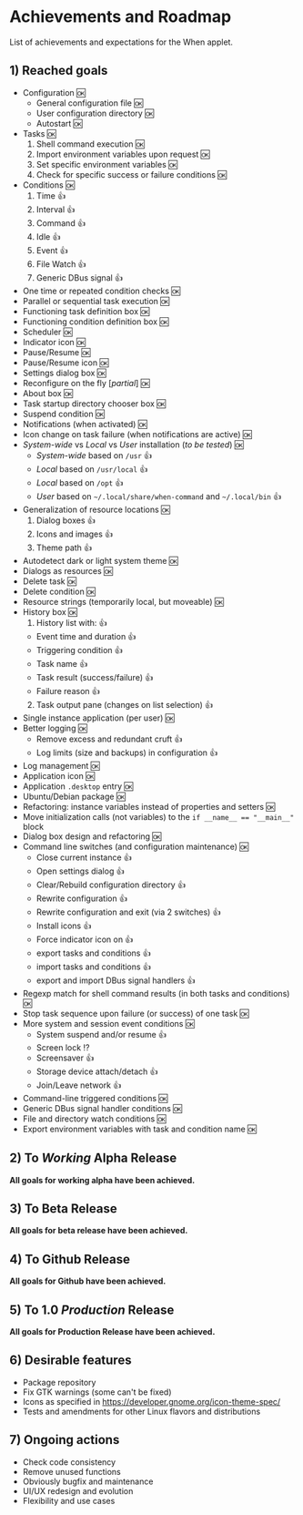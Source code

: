 # Achievements and Roadmap

List of achievements and expectations for the When applet.


## 1) Reached goals

* Configuration :ok:
  - General configuration file :ok:
  - User configuration directory :ok:
  - Autostart :ok:
* Tasks :ok:
  1. Shell command execution :ok:
  2. Import environment variables upon request :ok:
  3. Set specific environment variables :ok:
  4. Check for specific success or failure conditions :ok:
* Conditions :ok:
  1. Time :+1:
  2. Interval :+1:
  3. Command :+1:
  4. Idle :+1:
  5. Event :+1:
  6. File Watch :+1:
  7. Generic DBus signal :+1:
* One time or repeated condition checks :ok:
* Parallel or sequential task execution :ok:
* Functioning task definition box :ok:
* Functioning condition definition box :ok:
* Scheduler :ok:
* Indicator icon :ok:
* Pause/Resume :ok:
* Pause/Resume icon :ok:
* Settings dialog box :ok:
* Reconfigure on the fly [*partial*] :ok:
* About box :ok:
* Task startup directory chooser box :ok:
* Suspend condition :ok:
* Notifications (when activated) :ok:
* Icon change on task failure (when notifications are active) :ok:
* *System-wide* vs *Local* vs *User* installation (*to be tested*) :ok:
  - *System-wide* based on `/usr` :+1:
  - *Local* based on `/usr/local` :+1:
  - *Local* based on `/opt` :+1:
  - *User* based on `~/.local/share/when-command` and `~/.local/bin` :+1:
* Generalization of resource locations :ok:
  1. Dialog boxes :+1:
  2. Icons and images :+1:
  3. Theme path :+1:
* Autodetect dark or light system theme :ok:
* Dialogs as resources :ok:
* Delete task :ok:
* Delete condition :ok:
* Resource strings (temporarily local, but moveable) :ok:
* History box :ok:
  1. History list with: :+1:
    - Event time and duration :+1:
    - Triggering condition :+1:
    - Task name :+1:
    - Task result (success/failure) :+1:
    - Failure reason :+1:
  2. Task output pane (changes on list selection) :+1:
* Single instance application (per user) :ok:
* Better logging :ok:
  - Remove excess and redundant cruft :+1:
  - Log limits (size and backups) in configuration :+1:
* Log management :ok:
* Application icon :ok:
* Application `.desktop` entry :ok:
* Ubuntu/Debian package :ok:
* Refactoring: instance variables instead of properties and setters :ok:
* Move initialization calls (not variables) to the `if __name__ == "__main__"` block
* Dialog box design and refactoring :ok:
* Command line switches (and configuration maintenance) :ok:
  - Close current instance  :+1:
  - Open settings dialog  :+1:
  - Clear/Rebuild configuration directory  :+1:
  - Rewrite configuration  :+1:
  - Rewrite configuration and exit (via 2 switches)  :+1:
  - Install icons  :+1:
  - Force indicator icon on  :+1:
  - export tasks and conditions :+1:
  - import tasks and conditions  :+1:
  - export and import DBus signal handlers :+1:
* Regexp match for shell command results (in both tasks and conditions) :ok:
* Stop task sequence upon failure (or success) of one task :ok:
* More system and session event conditions :ok:
  - System suspend and/or resume :+1:
  - Screen lock :interrobang:
  - Screensaver :+1:
  - Storage device attach/detach :+1:
  - Join/Leave network :+1:
* Command-line triggered conditions :ok:
* Generic DBus signal handler conditions :ok:
* File and directory watch conditions :ok:
* Export environment variables with task and condition name :ok:


## 2) To *Working* Alpha Release

**All goals for working alpha have been achieved.**


## 3) To Beta Release

**All goals for beta release have been achieved.**


## 4) To Github Release

**All goals for Github have been achieved.**


## 5) To 1.0 *Production* Release

**All goals for Production Release have been achieved.**


## 6) Desirable features

* Package repository
* Fix GTK warnings (some can't be fixed)
* Icons as specified in https://developer.gnome.org/icon-theme-spec/
* Tests and amendments for other Linux flavors and distributions


## 7) Ongoing actions

* Check code consistency
* Remove unused functions
* Obviously bugfix and maintenance
* UI/UX redesign and evolution
* Flexibility and use cases
